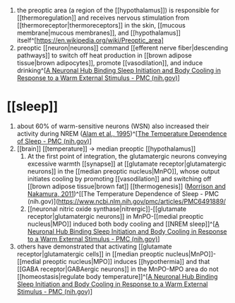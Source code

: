 1. the preoptic area (a region of the [[hypothalamus]]) is responsible for [[thermoregulation]] and receives nervous stimulation from [[thermoreceptor|thermoreceptors]] in the skin, [[mucous membrane|mucous membranes]], and [[hypothalamus]] itself^[https://en.wikipedia.org/wiki/Preoptic_area]
2. preoptic [[neuron|neurons]] command [[efferent nerve fiber|descending pathways]] to switch off heat production in [[brown adipose tissue|brown adipocytes]], promote [[vasodilation]], and induce drinking^[[A Neuronal Hub Binding Sleep Initiation and Body Cooling in Response to a Warm External Stimulus - PMC (nih.gov)](https://www.ncbi.nlm.nih.gov/pmc/articles/PMC6078908/)]

# [[sleep]]
1. about 60% of warm-sensitive neurons (WSN) also increased their activity during NREM ([Alam et al., 1995](https://www.ncbi.nlm.nih.gov/pmc/articles/PMC6491889/#B3))^[[The Temperature Dependence of Sleep - PMC (nih.gov)](https://www.ncbi.nlm.nih.gov/pmc/articles/PMC6491889/)]
2. [[brain]] [[temperature]] → median preoptic [[hypothalamus]]
	1. At the first point of integration, the glutamatergic neurons conveying excessive warmth [[synapse]] at [[glutamate receptor|glutamatergic neurons]] in the [[median preoptic nucleus|MnPO]], whose output initiates cooling by promoting [[vasodilation]] and switching off [[brown adipose tissue|brown fat]] [[thermogenesis]] ([Morrison and Nakamura, 2011](https://www.ncbi.nlm.nih.gov/pmc/articles/PMC6491889/#B91))^[[The Temperature Dependence of Sleep - PMC (nih.gov)](https://www.ncbi.nlm.nih.gov/pmc/articles/PMC6491889/
	2. [[neuronal nitric oxide synthase|nitrergic]]-[[glutamate receptor|glutamatergic neurons]] in MnPO-[[medial preoptic nucleus|MPO]] induced both body cooling and [[NREM sleep]]^[[A Neuronal Hub Binding Sleep Initiation and Body Cooling in Response to a Warm External Stimulus - PMC (nih.gov)](https://www.ncbi.nlm.nih.gov/pmc/articles/PMC6078908/)]
3. others have demonstrated that activating [[glutamate receptor|glutamatergic cells]] in [[median preoptic nucleus|MnPO]]-[[medial preoptic nucleus|MPO]] induces [[hypothermia]] and that [[GABA receptor|GABAergic neurons]] in the MnPO-MPO area do not [[homeostasis|regulate body temperature]]^[[A Neuronal Hub Binding Sleep Initiation and Body Cooling in Response to a Warm External Stimulus - PMC (nih.gov)](https://www.ncbi.nlm.nih.gov/pmc/articles/PMC6078908/)]